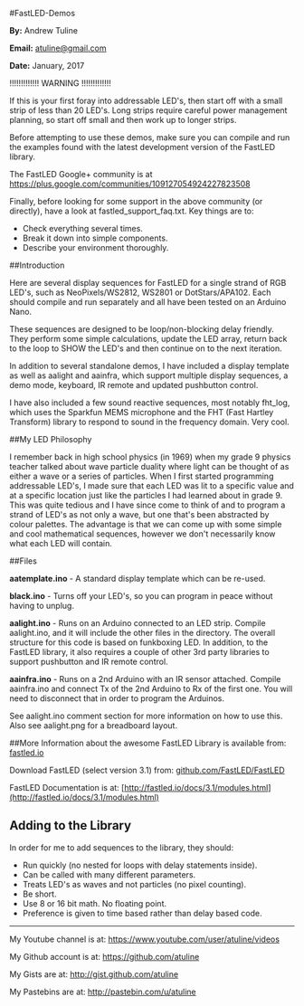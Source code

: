#FastLED-Demos


**By:** Andrew Tuline

**Email:** atuline@gmail.com

**Date:** January, 2017

!!!!!!!!!!!!! WARNING !!!!!!!!!!!!!


If this is your first foray into addressable LED's, then start off with a small strip of less than 20 LED's. Long strips require careful power management planning, so start off small and then work up to longer strips.

Before attempting to use these demos, make sure you can compile and run the examples found with the latest development version of the FastLED library.

The FastLED Google+ community is at https://plus.google.com/communities/109127054924227823508

Finally, before looking for some support in the above community (or directly), have a look at fastled_support_faq.txt. Key things are to:

- Check everything several times.
- Break it down into simple components.
- Describe your environment thoroughly.


##Introduction


Here are several display sequences for FastLED for a single strand of RGB LED's, such as NeoPixels/WS2812, WS2801 or DotStars/APA102. Each should compile and run separately and all have been tested on an Arduino Nano.

These sequences are designed to be loop/non-blocking delay friendly. They perform some simple calculations, update the LED array, return back to the loop to SHOW the LED's and then continue on to the next iteration.

In addition to several standalone demos, I have included a display template as well as aalight and aainfra, which support multiple display sequences, a demo mode, keyboard, IR remote and updated pushbutton control.

I have also included a few sound reactive sequences, most notably fht_log, which uses the Sparkfun MEMS microphone and the FHT (Fast Hartley Transform) library to respond to sound in the frequency domain. Very cool.

##My LED Philosophy

I remember back in high school physics (in 1969) when my grade 9 physics teacher talked about wave particle duality where light can be thought of as either a wave or a series of particles.  When I first started programming addressable LED's, I made sure that each LED was lit to a specific value and at a specific location just like the particles I had learned about in grade 9. This was quite tedious and I have since come to think of and to program a strand of LED's as not only a wave, but one that's been abstracted by colour palettes. The advantage is that we can come up with some simple and cool mathematical sequences, however we don't necessarily know what each LED will contain.


##Files

**aatemplate.ino** - A standard display template which can be re-used.

**black.ino** - Turns off your LED's, so you can program in peace without having to unplug.

**aalight.ino** - Runs on an Arduino connected to an LED strip. Compile aalight.ino, and it will include the other files in the directory. The overall structure for this code is based on funkboxing LED. In addition, to the FastLED library, it also requires a couple of other 3rd party libraries to support pushbutton and IR remote control.

**aainfra.ino** - Runs on a 2nd Arduino with an IR sensor attached. Compile aainfra.ino and connect Tx of the 2nd Arduino to Rx of the first one. You will need to disconnect that in order to program the Arduinos.

See aalight.ino comment section for more information on how to use this. Also see aalight.png for a breadboard layout.


##More
Information about the awesome FastLED Library is available from: [fastled.io](http://fastled.io/)

Download FastLED (select version 3.1) from: [github.com/FastLED/FastLED](https://github.com/FastLED/FastLED)

FastLED Documentation is at: [http://fastled.io/docs/3.1/modules.html](http://fastled.io/docs/3.1/modules.html)

## Adding to the Library

In order for me to add sequences to the library, they should:

* Run quickly (no nested for loops with delay statements inside).
* Can be called with many different parameters.
* Treats LED's as waves and not particles (no pixel counting).
* Be short.
* Use 8 or 16 bit math. No floating point.
* Preference is given to time based rather than delay based code.

----------------------------------------------------------


My Youtube channel is at:               https://www.youtube.com/user/atuline/videos

My Github account is at:                https://github.com/atuline

My Gists are at:                        http://gist.github.com/atuline

My Pastebins are at:                    http://pastebin.com/u/atuline

